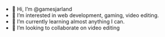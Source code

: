 - 👋 Hi, I’m @gamesjarland
- 👀 I’m interested in web development, gaming, video editing.
- 🌱 I’m currently learning almost anything I can.
- 💞️ I’m looking to collaborate on video editing

<!---
gamesjarland/gamesjarland is a ✨ special ✨ repository because its `README.md` (this file) appears on your GitHub profile.
You can click the Preview link to take a look at your changes.
--->
